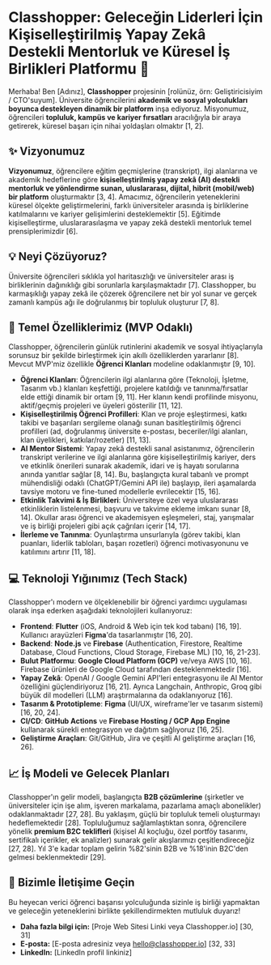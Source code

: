 # Classhopper: Geleceğin Liderleri İçin Kişiselleştirilmiş Yapay Zekâ Destekli Mentorluk ve Küresel İş Birlikleri Platformu 🚀

Merhaba! Ben [Adınız], **Classhopper** projesinin [rolünüz, örn: Geliştiricisiyim / CTO'suyum]. Üniversite öğrencilerini **akademik ve sosyal yolculukları boyunca destekleyen dinamik bir platform** inşa ediyoruz. Misyonumuz, öğrencileri **topluluk, kampüs ve kariyer fırsatları** aracılığıyla bir araya getirerek, küresel başarı için nihai yoldaşları olmaktır [1, 2].

## ✨ Vizyonumuz

**Vizyonumuz**, öğrencilere eğitim geçmişlerine (transkript), ilgi alanlarına ve akademik hedeflerine göre **kişiselleştirilmiş yapay zekâ (AI) destekli mentorluk ve yönlendirme sunan, uluslararası, dijital, hibrit (mobil/web) bir platform** oluşturmaktır [3, 4]. Amacımız, öğrencilerin yeteneklerini küresel ölçekte geliştirmelerini, farklı üniversiteler arasında iş birliklerine katılmalarını ve kariyer gelişimlerini desteklemektir [5]. Eğitimde kişiselleştirme, uluslararasılaşma ve yapay zekâ destekli mentorluk temel prensiplerimizdir [6].

## 💡 Neyi Çözüyoruz?

Üniversite öğrencileri sıklıkla yol haritasızlığı ve üniversiteler arası iş birliklerinin dağınıklığı gibi sorunlarla karşılaşmaktadır [7]. Classhopper, bu karmaşıklığı yapay zekâ ile çözerek öğrencilere net bir yol sunar ve gerçek zamanlı kampüs ağı ile doğrulanmış bir topluluk oluşturur [7, 8].

## 🌟 Temel Özelliklerimiz (MVP Odaklı)

Classhopper, öğrencilerin günlük rutinlerini akademik ve sosyal ihtiyaçlarıyla sorunsuz bir şekilde birleştirmek için akıllı özelliklerden yararlanır [8]. Mevcut MVP'miz özellikle **Öğrenci Klanları** modeline odaklanmıştır [9, 10].

*   **Öğrenci Klanları**: Öğrencilerin ilgi alanlarına göre (Teknoloji, İşletme, Tasarım vb.) klanları keşfettiği, projelere katıldığı ve tanınma/fırsatlar elde ettiği dinamik bir ortam [9, 11]. Her klanın kendi profilinde misyonu, aktif/geçmiş projeleri ve üyeleri gösterilir [11, 12].
*   **Kişiselleştirilmiş Öğrenci Profilleri**: Klan ve proje eşleştirmesi, katkı takibi ve başarıları sergileme olanağı sunan basitleştirilmiş öğrenci profilleri (ad, doğrulanmış üniversite e-postası, beceriler/ilgi alanları, klan üyelikleri, katkılar/rozetler) [11, 13].
*   **AI Mentor Sistemi**: Yapay zekâ destekli sanal asistanımız, öğrencilerin transkript verilerine ve ilgi alanlarına göre kişiselleştirilmiş kariyer, ders ve etkinlik önerileri sunarak akademik, idari ve iş hayatı sorularına anında yanıtlar sağlar [8, 14]. Bu, başlangıçta kural tabanlı ve prompt mühendisliği odaklı (ChatGPT/Gemini API ile) başlayıp, ileri aşamalarda tavsiye motoru ve fine-tuned modellerle evrilecektir [15, 16].
*   **Etkinlik Takvimi & İş Birlikleri**: Üniversiteye özel veya uluslararası etkinliklerin listelenmesi, başvuru ve takvime ekleme imkanı sunar [8, 14]. Okullar arası öğrenci ve akademisyen eşleşmeleri, staj, yarışmalar ve iş birliği projeleri gibi açık çağrıları içerir [14, 17].
*   **İlerleme ve Tanınma**: Oyunlaştırma unsurlarıyla (görev takibi, klan puanları, liderlik tabloları, başarı rozetleri) öğrenci motivasyonunu ve katılımını artırır [11, 18].

## 💻 Teknoloji Yığınımız (Tech Stack)

Classhopper'ı modern ve ölçeklenebilir bir öğrenci yardımcı uygulaması olarak inşa ederken aşağıdaki teknolojileri kullanıyoruz:

*   **Frontend**: **Flutter** (iOS, Android & Web için tek kod tabanı) [16, 19]. Kullanıcı arayüzleri **Figma**'da tasarlanmıştır [16, 20].
*   **Backend**: **Node.js** ve **Firebase** (Authentication, Firestore, Realtime Database, Cloud Functions, Cloud Storage, Firebase ML) [10, 16, 21-23].
*   **Bulut Platformu**: **Google Cloud Platform (GCP)** ve/veya AWS [10, 16]. Firebase ürünleri de Google Cloud tarafından desteklenmektedir [16].
*   **Yapay Zekâ**: OpenAI / Google Gemini API'leri entegrasyonu ile AI Mentor özelliğini güçlendiriyoruz [16, 21]. Ayrıca Langchain, Anthropic, Groq gibi büyük dil modelleri (LLM) araştırmalarına da odaklanıyoruz [16].
*   **Tasarım & Prototipleme**: **Figma** (UI/UX, wireframe'ler ve tasarım sistemi) [16, 20, 24].
*   **CI/CD**: **GitHub Actions** ve **Firebase Hosting / GCP App Engine** kullanarak sürekli entegrasyon ve dağıtım sağlıyoruz [16, 25].
*   **Geliştirme Araçları**: Git/GitHub, Jira ve çeşitli AI geliştirme araçları [16, 26].

## 📈 İş Modeli ve Gelecek Planları

Classhopper'ın gelir modeli, başlangıçta **B2B çözümlerine** (şirketler ve üniversiteler için işe alım, işveren markalama, pazarlama amaçlı abonelikler) odaklanmaktadır [27, 28]. Bu yaklaşım, güçlü bir topluluk temeli oluşturmayı hedeflemektedir [28]. Topluluğumuz sağlamlaştıktan sonra, öğrencilere yönelik **premium B2C teklifleri** (kişisel AI koçluğu, özel portföy tasarımı, sertifikalı içerikler, ek analizler) sunarak gelir akışlarımızı çeşitlendireceğiz [27, 28]. Yıl 3'e kadar toplam gelirin %82'sinin B2B ve %18'inin B2C'den gelmesi beklenmektedir [29].

## 👋 Bizimle İletişime Geçin

Bu heyecan verici öğrenci başarısı yolculuğunda sizinle iş birliği yapmaktan ve geleceğin yeteneklerini birlikte şekillendirmekten mutluluk duyarız!

*   **Daha fazla bilgi için:** [Proje Web Sitesi Linki veya Classhopper.io] [30, 31]
*   **E-posta:** [E-posta adresiniz veya hello@classhopper.io] [32, 33]
*   **LinkedIn:** [LinkedIn profil linkiniz]

